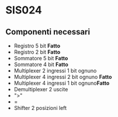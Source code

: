 # SIS024
## Componenti necessari
- Registro 5 bit **Fatto**
- Registro 2 bit **Fatto**
- Sommatore 5 bit **Fatto**
- Sommatore 4 bit **Fatto**
- Multiplexer 2 ingressi  1 bit ognuno
- Multiplexer 4 ingressi 2 bit ognuno **Fatto**
- Multiplexer 4 ingressi 1 bit ognuno**Fatto**
- Demultiplexer 2 uscite
- ">"
- =
- Shifter 2 posizioni left
